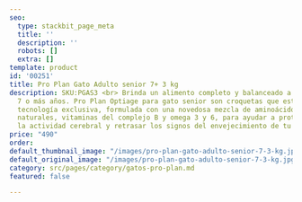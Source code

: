 ```yaml
---
seo:
  type: stackbit_page_meta
  title: ''
  description: ''
  robots: []
  extra: []
template: product
id: '00251'
title: Pro Plan Gato Adulto senior 7+ 3 kg
description: SKU:PGAS3 <br> Brinda un alimento completo y balanceado a tu gato de
  7 o más años. Pro Plan Optiage para gato senior son croquetas que están hechas con
  tecnología exclusiva, formulada con una novedosa mezcla de aminoácidos, antioxidantes
  naturales, vitaminas del complejo B y omega 3 y 6, para ayudar a proteger y mantener
  la actividad cerebral y retrasar los signos del envejecimiento de tu gato.
price: "490"
order: 
default_thumbnail_image: "/images/pro-plan-gato-adulto-senior-7-3-kg.jpg"
default_original_image: "/images/pro-plan-gato-adulto-senior-7-3-kg.jpg"
category: src/pages/category/gatos-pro-plan.md
featured: false

---
```

